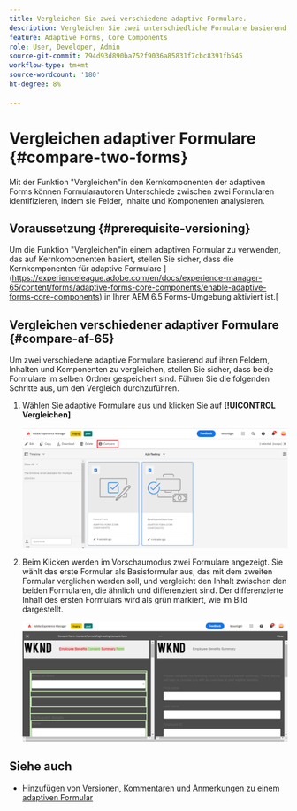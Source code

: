 ```yaml
---
title: Vergleichen Sie zwei verschiedene adaptive Formulare.
description: Vergleichen Sie zwei unterschiedliche Formulare basierend auf den Feldern, Inhalten und Formularkomponenten.
feature: Adaptive Forms, Core Components
role: User, Developer, Admin
source-git-commit: 794d93d890ba752f9036a85831f7cbc8391fb545
workflow-type: tm+mt
source-wordcount: '180'
ht-degree: 8%

---
```


# Vergleichen adaptiver Formulare {#compare-two-forms}

<!--
<span class="preview"> This feature is under the early adopter program. If you’re interested in joining our early access program for this feature, send an email from your official address to aem-forms-ea@adobe.com to request access </span>
-->

Mit der Funktion &quot;Vergleichen&quot;in den Kernkomponenten der adaptiven Forms können Formularautoren Unterschiede zwischen zwei Formularen identifizieren, indem sie Felder, Inhalte und Komponenten analysieren.

## Voraussetzung {#prerequisite-versioning}

Um die Funktion &quot;Vergleichen&quot;in einem adaptiven Formular zu verwenden, das auf Kernkomponenten basiert, stellen Sie sicher, dass die Kernkomponenten für adaptive Formulare ](https://experienceleague.adobe.com/en/docs/experience-manager-65/content/forms/adaptive-forms-core-components/enable-adaptive-forms-core-components) in Ihrer AEM 6.5 Forms-Umgebung aktiviert ist.[

## Vergleichen verschiedener adaptiver Formulare {#compare-af-65}

Um zwei verschiedene adaptive Formulare basierend auf ihren Feldern, Inhalten und Komponenten zu vergleichen, stellen Sie sicher, dass beide Formulare im selben Ordner gespeichert sind. Führen Sie die folgenden Schritte aus, um den Vergleich durchzuführen.

1. Wählen Sie adaptive Formulare aus und klicken Sie auf **[!UICONTROL Vergleichen]**.

   ![Adaptive Formulare vergleichen](/help/forms/using/assets/compare-two-forms.png)

1. Beim Klicken werden im Vorschaumodus zwei Formulare angezeigt. Sie wählt das erste Formular als Basisformular aus, das mit dem zweiten Formular verglichen werden soll, und vergleicht den Inhalt zwischen den beiden Formularen, die ähnlich und differenziert sind. Der differenzierte Inhalt des ersten Formulars wird als grün markiert, wie im Bild dargestellt.

   ![Vergleichen von Formularen](/help/forms/using/assets/compared-forms.png)

## Siehe auch

* [Hinzufügen von Versionen, Kommentaren und Anmerkungen zu einem adaptiven Formular](/help/forms/using/add-versioning-reviews-comments.md)
